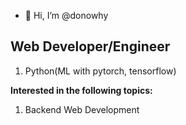 - 👋 Hi, I’m @donowhy

<div>
  <h2>
    Web Developer/Engineer
<!--     (<del><a href="https://donowhy.github.io/">More About Me</a></del>) -->
  </h2>
  <ol>
    <li>Python(ML with pytorch, tensorflow)</li>
  </ol>
  <p><strong>Interested in the following topics:</strong></p>
  <ol>
    <li>Backend Web Development</li>
    </li>
    
  </ol>
</div>
